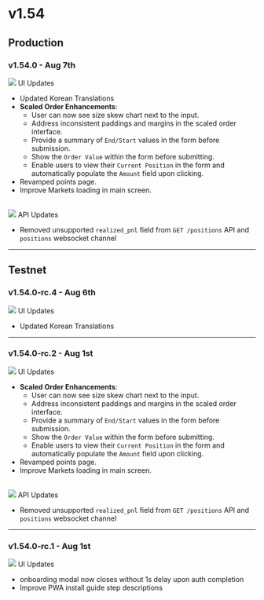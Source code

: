 # v1.54

## Production&#x20;

### v1.54.0 - Aug 7th

![](https://docs.paradex.trade/\~gitbook/image?url=https%3A%2F%2Fa.slack-edge.com%2Fproduction-standard-emoji-assets%2F14.0%2Fapple-medium%2F1f5a5-fe0f.png\&width=300\&dpr=4\&quality=100\&sign=2f253ce9ddf0e2ade3b4a86fa026ba5bfb95721993f70bfeaab42f482802f9ba) UI Updates

* Updated Korean Translations
* **Scaled Order Enhancements**:
  * User can now see size skew chart next to the input.
  * Address inconsistent paddings and margins in the scaled order interface.
  * Provide a summary of `End/Start` values in the form before submission.
  * Show the `Order Value` within the form before submitting.
  * Enable users to view their `Current Position` in the form and automatically populate the `Amount` field upon clicking.
* Revamped points page.
* Improve Markets loading in main screen.

\
![](https://docs.paradex.trade/\~gitbook/image?url=https%3A%2F%2Fa.slack-edge.com%2Fproduction-standard-emoji-assets%2F14.0%2Fapple-medium%2F2699-fe0f.png\&width=300\&dpr=4\&quality=100\&sign=2662be76\&sv=1) API Updates

* Removed unsupported `realized_pnl` field from `GET /positions` API and `positions` websocket channel

***

## Testnet

### v1.54.0-rc.4 - Aug 6th

![](https://docs.paradex.trade/\~gitbook/image?url=https%3A%2F%2Fa.slack-edge.com%2Fproduction-standard-emoji-assets%2F14.0%2Fapple-medium%2F1f5a5-fe0f.png\&width=300\&dpr=4\&quality=100\&sign=2f253ce9ddf0e2ade3b4a86fa026ba5bfb95721993f70bfeaab42f482802f9ba) UI Updates

* Updated Korean Translations

***

### v1.54.0-rc.2 - Aug 1st

![](https://docs.paradex.trade/\~gitbook/image?url=https%3A%2F%2Fa.slack-edge.com%2Fproduction-standard-emoji-assets%2F14.0%2Fapple-medium%2F1f5a5-fe0f.png\&width=300\&dpr=4\&quality=100\&sign=2f253ce9ddf0e2ade3b4a86fa026ba5bfb95721993f70bfeaab42f482802f9ba) UI Updates

* **Scaled Order Enhancements**:
  * User can now see size skew chart next to the input.
  * Address inconsistent paddings and margins in the scaled order interface.
  * Provide a summary of `End/Start` values in the form before submission.
  * Show the `Order Value` within the form before submitting.
  * Enable users to view their `Current Position` in the form and automatically populate the `Amount` field upon clicking.
* Revamped points page.
* Improve Markets loading in main screen.

\
![](https://docs.paradex.trade/\~gitbook/image?url=https%3A%2F%2Fa.slack-edge.com%2Fproduction-standard-emoji-assets%2F14.0%2Fapple-medium%2F2699-fe0f.png\&width=300\&dpr=4\&quality=100\&sign=2662be76\&sv=1) API Updates

* Removed unsupported `realized_pnl` field from `GET /positions` API and `positions` websocket channel

***

### v1.54.0-rc.1 - Aug 1st

![](https://docs.paradex.trade/\~gitbook/image?url=https%3A%2F%2Fa.slack-edge.com%2Fproduction-standard-emoji-assets%2F14.0%2Fapple-medium%2F1f5a5-fe0f.png\&width=300\&dpr=4\&quality=100\&sign=2f253ce9ddf0e2ade3b4a86fa026ba5bfb95721993f70bfeaab42f482802f9ba) UI Updates

* onboarding modal now closes without 1s delay upon auth completion
* Improve PWA install guide step descriptions





